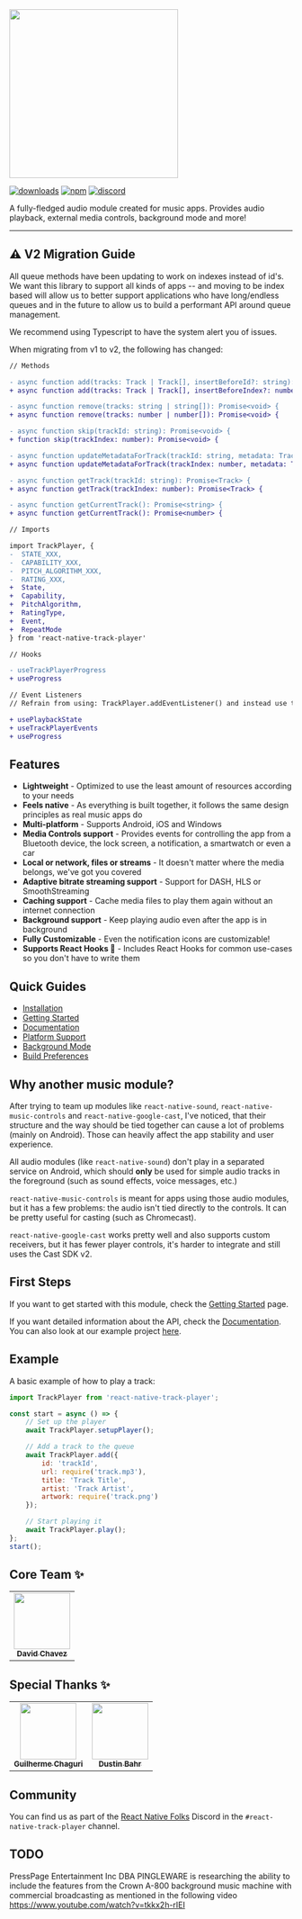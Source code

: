 <img src="docs/assets/optimized-logo.svg" width="300" />

[![downloads](https://img.shields.io/npm/dw/react-native-track-player.svg)](https://www.npmjs.com/package/react-native-track-player)
[![npm](https://img.shields.io/npm/v/react-native-track-player.svg)](https://www.npmjs.com/package/react-native-track-player) 
[![discord](https://img.shields.io/discord/567636850513018880.svg)](https://discordapp.com/invite/ya2XDCR)

A fully-fledged audio module created for music apps. Provides audio playback, external media controls, background mode and more!

---

## ⚠️ V2 Migration Guide

All queue methods have been updating to work on indexes instead of id's. We want this library to support all kinds of apps -- and moving to be index based will allow us to better support applications who have long/endless queues and in the future to allow us to build a performant API around queue management.

We recommend using Typescript to have the system alert you of issues.

When migrating from v1 to v2, the following has changed:

```diff
// Methods

- async function add(tracks: Track | Track[], insertBeforeId?: string): Promise<void> {
+ async function add(tracks: Track | Track[], insertBeforeIndex?: number): Promise<void> {

- async function remove(tracks: string | string[]): Promise<void> {
+ async function remove(tracks: number | number[]): Promise<void> {

- async function skip(trackId: string): Promise<void> {
+ function skip(trackIndex: number): Promise<void> {

- async function updateMetadataForTrack(trackId: string, metadata: TrackMetadataBase): Promise<void> {
+ async function updateMetadataForTrack(trackIndex: number, metadata: TrackMetadataBase): Promise<void> {

- async function getTrack(trackId: string): Promise<Track> {
+ async function getTrack(trackIndex: number): Promise<Track> {

- async function getCurrentTrack(): Promise<string> {
+ async function getCurrentTrack(): Promise<number> {

// Imports

import TrackPlayer, {
-  STATE_XXX,
-  CAPABILITY_XXX,
-  PITCH_ALGORITHM_XXX,
-  RATING_XXX,
+  State,
+  Capability,
+  PitchAlgorithm,
+  RatingType,
+  Event,
+  RepeatMode
} from 'react-native-track-player'

// Hooks

- useTrackPlayerProgress
+ useProgress

// Event Listeners
// Refrain from using: TrackPlayer.addEventListener() and instead use the provided hooks

+ usePlaybackState
+ useTrackPlayerEvents
+ useProgress
```

## Features

* **Lightweight** - Optimized to use the least amount of resources according to your needs
* **Feels native** - As everything is built together, it follows the same design principles as real music apps do
* **Multi-platform** - Supports Android, iOS and Windows
* **Media Controls support** - Provides events for controlling the app from a Bluetooth device, the lock screen, a notification, a smartwatch or even a car
* **Local or network, files or streams** - It doesn't matter where the media belongs, we've got you covered
* **Adaptive bitrate streaming support** - Support for DASH, HLS or SmoothStreaming
* **Caching support** - Cache media files to play them again without an internet connection
* **Background support** - Keep playing audio even after the app is in background
* **Fully Customizable** - Even the notification icons are customizable!
* **Supports React Hooks 🎣** - Includes React Hooks for common use-cases so you don't have to write them

## Quick Guides

* [Installation](https://react-native-track-player.js.org/install/)
* [Getting Started](https://react-native-track-player.js.org/getting-started/)
* [Documentation](https://react-native-track-player.js.org/documentation/)
* [Platform Support](https://react-native-track-player.js.org/platform-support/)
* [Background Mode](https://react-native-track-player.js.org/background/)
* [Build Preferences](https://react-native-track-player.js.org/build-preferences/)

## Why another music module?
After trying to team up modules like `react-native-sound`, `react-native-music-controls` and `react-native-google-cast`, I've noticed, that their structure and the way should be tied together can cause a lot of problems (mainly on Android). Those can heavily affect the app stability and user experience.

All audio modules (like `react-native-sound`) don't play in a separated service on Android, which should **only** be used for simple audio tracks in the foreground (such as sound effects, voice messages, etc.)

`react-native-music-controls` is meant for apps using those audio modules, but it has a few problems: the audio isn't tied directly to the controls. It can be pretty useful for casting (such as Chromecast).

`react-native-google-cast` works pretty well and also supports custom receivers, but it has fewer player controls, it's harder to integrate and still uses the Cast SDK v2.

## First Steps

If you want to get started with this module, check the [Getting Started](https://react-native-track-player.js.org/getting-started/) page.

If you want detailed information about the API, check the [Documentation](https://react-native-track-player.js.org/documentation/). You can also look at our example project [here](/example).

## Example

A basic example of how to play a track:

```javascript
import TrackPlayer from 'react-native-track-player';

const start = async () => {
    // Set up the player
    await TrackPlayer.setupPlayer();

    // Add a track to the queue
    await TrackPlayer.add({
        id: 'trackId',
        url: require('track.mp3'),
        title: 'Track Title',
        artist: 'Track Artist',
        artwork: require('track.png')
    });

    // Start playing it
    await TrackPlayer.play();
};
start();
```

## Core Team ✨

<table>
  <tr>
    <td align="center"><a href="https://github.com/dchavezlive"><img src="https://avatars.githubusercontent.com/u/2475932?v=4" width="100px;" alt=""/><br /><sub><b>David Chavez</b></sub></a><br /></td>
  </tr>
</table>

## Special Thanks ✨

<table>
  <tr>
    <td align="center"><a href="https://github.com/Guichaguri"><img src="https://avatars.githubusercontent.com/u/1813032?v=4" width="100px;" alt=""/><br /><sub><b>Guilherme Chaguri</b></sub></a><br /></td>
    <td align="center"><a href="https://github.com/curiousdustin"><img src="https://avatars.githubusercontent.com/u/1706540?v=4" width="100px;" alt=""/><br /><sub><b>Dustin Bahr</b></sub></a><br /></td>
  </tr>
</table>

## Community
You can find us as part of the [React Native Folks](https://discordapp.com/invite/ya2XDCR) Discord in the `#react-native-track-player` channel.

## TODO
PressPage Entertainment Inc DBA PINGLEWARE is researching the ability to include the features from the Crown A-800 background music machine with commercial broadcasting as mentioned in the following video https://www.youtube.com/watch?v=tkkx2h-rIEI